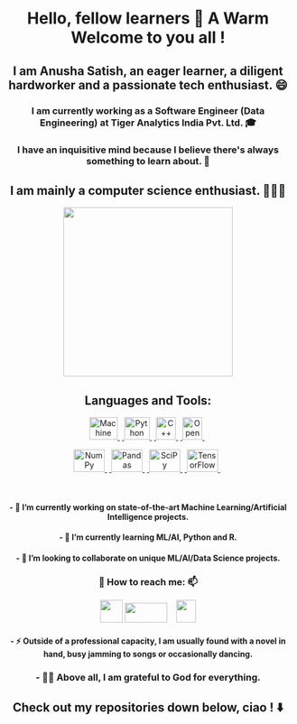 ### <h1 align="center"> Hello, fellow learners 👋 A Warm Welcome to you all ! </h1>

 <h2 align="center"> I am Anusha Satish, an eager learner, a diligent hardworker and a passionate tech enthusiast. 😄 </h2>

<h3 align="center"> I am currently working as a Software Engineer (Data Engineering) at Tiger Analytics India Pvt. Ltd. 🎓 </h4>

<h3 align="center"> I have an inquisitive mind because I believe there's always something to learn about. 🤔 </h5>

<h2 align="center"> I am mainly a computer science enthusiast. 👩🏻‍💻 </h2>

<p align="center">  <img src="https://megalive.com.my/wp-content/uploads/2020/08/sunglasses.jpg"  width="300" align="center"> </p>
<h2 align="center"> Languages and Tools: </h2>
  <p align="center"><a href="https://en.wikipedia.org/wiki/Machine_learning" target="_blank"> <img src="https://upload.wikimedia.org/wikipedia/commons/d/d5/Hey_Machine_Learning_Logo.png" alt="Machine Learning"  width="50" height="40"/> </a>&nbsp;<a href="https://en.wikipedia.org/wiki/Python_(programming_language)" target="_blank"> <img src="https://www.pngitem.com/pimgs/m/31-312064_programming-icon-png-python-logo-512-transparent-png.png" alt="Python" width="45" height="40"/> </a>&nbsp;<a href="https://en.wikipedia.org/wiki/C%2B%2B" target="_blank"> <img src="https://upload.wikimedia.org/wikipedia/commons/thumb/1/18/ISO_C%2B%2B_Logo.svg/120px-ISO_C%2B%2B_Logo.svg.png" alt="C++" width="35" height="40"/> </a>&nbsp;<a href="https://en.wikipedia.org/wiki/OpenCV" target="_blank"> <img src="https://upload.wikimedia.org/wikipedia/commons/3/32/OpenCV_Logo_with_text_svg_version.svg" alt="OpenCV" width="35" height="40"/> </a>&nbsp; </p>
<p align="center"> <a href="https://en.wikipedia.org/wiki/NumPy" target="_blank"> <img src="https://upload.wikimedia.org/wikipedia/commons/thumb/3/31/NumPy_logo_2020.svg/220px-NumPy_logo_2020.svg.png" alt="NumPy" width="55" height="40"/> </a>&nbsp;<a href="https://en.wikipedia.org/wiki/Pandas_(software)" target="_blank"> <img src="https://upload.wikimedia.org/wikipedia/commons/thumb/e/ed/Pandas_logo.svg/300px-Pandas_logo.svg.png" alt="Pandas" width="55" height="40"/> </a>&nbsp;<a href="https://en.wikipedia.org/wiki/SciPy" target="_blank"> <img src="https://www.fullstackpython.com/img/logos/scipy.png" alt="SciPy" width="55" height="40"/> </a>&nbsp;<a href="https://en.wikipedia.org/wiki/TensorFlow" target="_blank"> <img src="https://www.tensorflow.org/images/tf_logo_social.png" alt="TensorFlow" width="55" height="40"/> </a>&nbsp;</p> <br>
 
 <h4 align="center"> - 🔭 I’m currently working on state-of-the-art Machine Learning/Artificial Intelligence projects. </h4>
 <h4 align="center"> - 🌱 I’m currently learning ML/AI, Python and R. </h4>

 <h4 align="center"> - 👯 I’m looking to collaborate on unique ML/AI/Data Science projects. </h4>

<h3 align="center">💬 How to reach me: 📫</h3>
  <p align="center">
  <a href="https://www.linkedin.com/in/anusha7satish/" target="blank"><img src="https://content.linkedin.com/content/dam/me/business/en-us/amp/brand-site/v2/bg/LI-Bug.svg.original.svg" height="40" width="40" /></a>&nbsp;<a href="https://www.quora.com/profile/Anusha-Satish-12" target="blank"><img  src="https://upload.wikimedia.org/wikipedia/commons/9/91/Quora_logo_2015.svg" height="35" width="75" /></a>&nbsp; &nbsp; <a href="https://anusha7satish.medium.com"><img src ="https://upload.wikimedia.org/wikipedia/commons/e/ec/Medium_logo_Monogram.svg" height="40" width="35"  /></a> </p>

<h4 align="center"> - ⚡ Outside of a professional capacity, I am usually found with a novel in hand, busy jamming to songs or occasionally dancing. </h4>

<h3 align="center"> - 🙏🏻 Above all, I am grateful to God for everything. </h3>

<h2 align="center"> Check out my repositories down below, ciao ! ⬇️ </h2>
